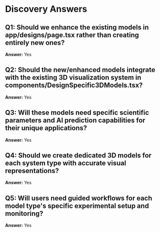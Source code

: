 # Discovery Answers

## Q1: Should we enhance the existing models in app/designs/page.tsx rather than creating entirely new ones?

**Answer:** Yes

## Q2: Should the new/enhanced models integrate with the existing 3D visualization system in components/DesignSpecific3DModels.tsx?

**Answer:** Yes

## Q3: Will these models need specific scientific parameters and AI prediction capabilities for their unique applications?

**Answer:** Yes

## Q4: Should we create dedicated 3D models for each system type with accurate visual representations?

**Answer:** Yes

## Q5: Will users need guided workflows for each model type's specific experimental setup and monitoring?

**Answer:** Yes
